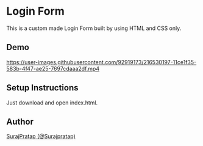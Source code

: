 # Login Form
This is a custom made Login Form built by using HTML and CSS only.

## Demo 




https://user-images.githubusercontent.com/92919173/216530197-11ce1f35-583b-4f47-ae25-7697cdaaa2df.mp4





## Setup Instructions
Just download and open index.html.


## Author

[SurajPratap (@Surajpratap)](https://github.com/SurajPratap10)
